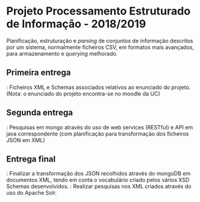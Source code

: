 # Projeto Processamento Estruturado de Informação - 2018/2019

Planificação, estruturação e *parsing* de conjuntos de informação descritos por um sistema, normalmente ficheiros CSV, em formatos mais avançados, para armazenamento e *querying* melhorado.

## Primeira entrega
: Ficheiros XML e Schemas associados relativos ao enunciado do projeto.
(Nota: o enunciado do projeto encontra-se no moodle da UC)

## Segunda entrega
: Pesquisas em mongo através do uso de web services (RESTful) e 
API em java correspondente (com planificação para transformação dos 
ficheiros JSON em XML)

## Entrega final
: Finalizar a transformação dos JSON recolhidos através do mongoDB
em documentos XML, tendo em conta o vocabulário criado pelos
vários XSD Schemas desenvolvidos.
: Realizar pesquisas nos XML criados através do uso do Apache Solr.
